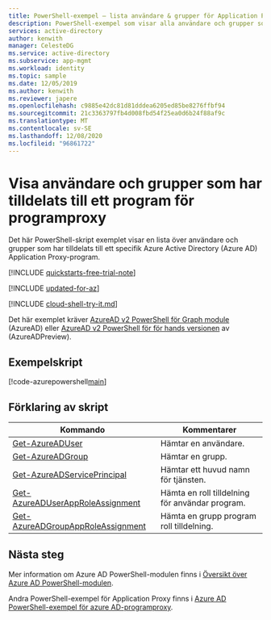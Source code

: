 ```yaml
---
title: PowerShell-exempel – lista användare & grupper för Application Proxy-appen
description: PowerShell-exempel som visar alla användare och grupper som har tilldelats till ett specifik Azure Active Directory (Azure AD) Application Proxy-program.
services: active-directory
author: kenwith
manager: CelesteDG
ms.service: active-directory
ms.subservice: app-mgmt
ms.workload: identity
ms.topic: sample
ms.date: 12/05/2019
ms.author: kenwith
ms.reviewer: japere
ms.openlocfilehash: c9885e42dc81d81dddea6205ed85be8276ffbf94
ms.sourcegitcommit: 21c3363797fb4d008fbd54f25ea0d6b24f88af9c
ms.translationtype: MT
ms.contentlocale: sv-SE
ms.lasthandoff: 12/08/2020
ms.locfileid: "96861722"
---
```

# <a name="display-users-and-groups-assigned-to-an-application-proxy-application"></a>Visa användare och grupper som har tilldelats till ett program för programproxy

Det här PowerShell-skript exemplet visar en lista över användare och grupper som har tilldelats till ett specifik Azure Active Directory (Azure AD) Application Proxy-program.

[!INCLUDE [quickstarts-free-trial-note](../../../../includes/quickstarts-free-trial-note.md)]

[!INCLUDE [updated-for-az](../../../../includes/updated-for-az.md)]

[!INCLUDE [cloud-shell-try-it.md](../../../../includes/cloud-shell-try-it.md)]

Det här exemplet kräver [AzureAD v2 PowerShell för Graph module](/powershell/azure/active-directory/install-adv2) (AzureAD) eller [AzureAD v2 PowerShell för för hands versionen](/powershell/azure/active-directory/install-adv2?view=azureadps-2.0-preview) av (AzureADPreview).

## <a name="sample-script"></a>Exempelskript

[!code-azurepowershell[main](~/powershell_scripts/application-proxy/display-users-group-of-an-app.ps1 "Display users and groups assigned to an Application Proxy application")]

## <a name="script-explanation"></a>Förklaring av skript

| Kommando | Kommentarer |
|---|---|
| [Get-AzureADUser](/powershell/module/AzureAD/get-azureaduser)| Hämtar en användare. |
| [Get-AzureADGroup](/powershell/module/AzureAD/get-azureadgroup)| Hämtar en grupp. |
| [Get-AzureADServicePrincipal](/powershell/module/azuread/get-azureadserviceprincipal) | Hämtar ett huvud namn för tjänsten. |
| [Get-AzureADUserAppRoleAssignment](/powershell/module/AzureAD/get-azureaduserapproleassignment) | Hämta en roll tilldelning för användar program. |
| [Get-AzureADGroupAppRoleAssignment](/powershell/module/AzureAD/get-azureadgroupapproleassignment) | Hämta en grupp program roll tilldelning. |

## <a name="next-steps"></a>Nästa steg

Mer information om Azure AD PowerShell-modulen finns i [Översikt över Azure AD PowerShell-modulen](/powershell/azure/active-directory/overview).

Andra PowerShell-exempel för Application Proxy finns i [Azure AD PowerShell-exempel för azure AD-programproxy](../application-proxy-powershell-samples.md).
